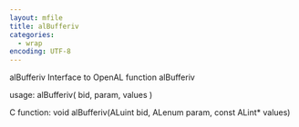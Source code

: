 ```yaml
---
layout: mfile
title: alBufferiv
categories:
  - wrap
encoding: UTF-8
---
```


alBufferiv  Interface to OpenAL function alBufferiv

usage:  alBufferiv( bid, param, values )

C function:  void alBufferiv(ALuint bid, ALenum param, const ALint\* values)